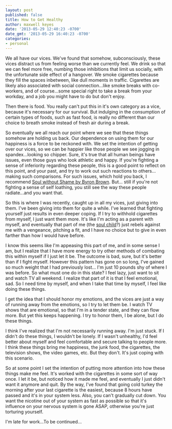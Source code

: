 ```yaml
---
layout: post
published: false
title: How to Get Healthy
author: maxwell keyes
date: '2013-05-29 12:40:23 -0700'
date_gmt: '2013-05-29 16:40:23 -0700'
categories:
- personal
---
```


We all have our vices. We've found that somehow, subconsciously, these vices
distract us from feeling worse than we currently feel. We drink so that we can
feel more free, numbing those inhibitions that limit us socially, with the
unfortunate side effect of a hangover. We smoke cigarettes because they fill the
spaces inbetween, like dull moments in traffic. Cigarettes are likely also
associated with social connection...like smoke breaks with co-workers, and of
course...some special right to take a break from your workday, and a job you
might have to do but don't enjoy.

Then there is food. You really can't put this in it's own category as a vice,
because it's necessary for our survival. But indulging in the consumption of
certain types of foods, such as fast food, is really no different than our
choice to breath smoke instead of fresh air during a break.

So eventually we all reach our point where we see that these things somehow are
holding us back. Our dependence on using them for our happiness is a force to be
reckoned with. We set the intention of getting over our vices, so we can be
happier like those people we see jogging in spandex...looking so chipper. Sure,
it's true that all human beings have issues, even those guys who look athletic
and happy. If you're fighting a sense of inferiority regarding these people,
this is a good point to reflect on this point, and your past, and try to work
out such reactions to others... making such comparisons. For such issues, which
hold you back, I recommend [Soul without Shame by Byron
Brown](http://www.amazon.com/Soul-without-Shame-Liberating-Yourself/dp/157062383X).
But... still if you're not fighting a sense of self loathing, you still see the
way these people radiate...and you want that.

So this is where I was recently, caught up in all my vices, just giving into
them. I've been giving into them for quite a while. I've learned that fighting
yourself just results in even deeper coping. If I try to withhold cigarettes
from myself, I just want them more. It's like I'm acting as a parent with
myself, and eventually that part of me (the [soul
child](http://www.ahalmaas.com/glossary/soul-child)?) just rebels against me
with a vengeance, pitching a fit, and I have no choice but to give in even
farther than how I would have before.

I know this seems like I'm appeasing this part of me, and in some sense I am,
but I realize that I have more energy to try other methods of combating this
within myself if I just let it be. The outcome is bad, sure, but it's better
than if I fight myself. However this pattern has gone on so long, I've gained so
much weight that I had previously lost... I'm just 10 pounds shy of where I was
before. So what must one do in this state? I feel lazy, just want to sit and
watch TV all weekend. I realize that part of it is that I feel emotional, sad.
So I need time by myself, and when I take that time by myself, I feel like doing
these things.

I get the idea that I should honor my emotions, and the vices are just a way of
running away from the emotions, so I try to let them be. I watch TV shows that
are emotional, so that I'm in a tender state, and they can flow more. But yet
this keeps happening. I try to honor them, I be alone, but I do these things.

I think I've realized that I'm not necessarily running away. I'm just stuck. If
I didn't do these things, I wouldn't be lonely. If I wasn't unhealthy, I'd feel
better about myself and feel comfortable and secure talking to people more. I
think these things bring me happiness, the junk food, the cigarettes, the
television shows, the video games, etc. But they don't. It's just coping with
this scenario.

So at some point I set the intention of putting more attention into how these
things make me feel. It's worked with the cigarettes in some sort of way once. I
let it be, but noticed how it made me feel, and eventually I just didn't want it
anymore and quit. By the way, I've found that going cold turkey the morning
after your last cigarette is the easiest, because 8 hours have passed and it's
in your system less. Also, you can't gradually cut down. You want the nicotine
out of your system as fast as possible so that it's influence on your nervous
system is gone ASAP, otherwise you're just torturing yourself.

I'm late for work...To be continued...
